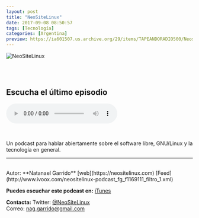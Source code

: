 ```yaml
---
layout: post
title: "NeoSiteLinux"
date: 2017-09-08 08:50:57
tags: [Tecnología]
categories: [Argentina]
preview: https://ia601507.us.archive.org/29/items/TAPEANDORADIO500/Neositelinux300.jpg
---
```


![NeoSiteLinux](https://ia601507.us.archive.org/29/items/TAPEANDORADIO500/Neositelinux500.jpg)

<br/>
<br/>

## Escucha el último episodio

<!--reproductor-feed=http://www.ivoox.com/neositelinux-podcast_fg_f1169111_filtro_1.xml-->
<!--reproductor-start-->
<audio id="audio" preload="auto" controls="" src="http://www.ivoox.com/neositelinux-podcast-2017-2-resaca-del-maraton_mf_20759935_feed_1.mp3"></audio>
<!--reproductor-end-->

<br>

Un podcast para hablar abiertamente sobre el software libre, GNU/Linux y la tecnología en general.

_ _ _

<br>
Autor: **Natanael Garrido**  
[web](https://neositelinux.com)  
[Feed](http://www.ivoox.com/neositelinux-podcast_fg_f1169111_filtro_1.xml)  


**Puedes escuchar este podcast en:**
[iTunes](@NeoSiteLinux)


**Contacta:**
Twitter: [@NeoSiteLinux](https://twitter.com/NeoSiteLinux)  
Correo: [nag.garrido@gmail.com](mailto:nag.garrido@gmail.com)  

